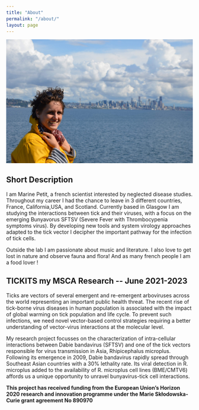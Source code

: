```yaml
---
title: "About"
permalink: "/about/"
layout: page
---
```

![moi a seattle](/assets/received_2407603382827522.jpeg)

## Short Description

I am Marine Petit, a french scientist interested by neglected disease studies.
Throughout my career I had the chance to leave in 3 different countries, France, California,USA, and Scotland.
Currently based in Glasgow I am studying the interactions between tick and their viruses, with a focus on the emerging Bunyavorus SFTSV (Severe Fever with Thrombocypenia symptoms virus). By developing new tools and system virology approaches adapted to the tick vector I decipher the important pathway for the infection of tick cells.

Outside the lab I am passionate about music and literature. I also love to get lost in nature and observe fauna and flora!
And as many french people I am a food lover ! 


## TICKITS my MSCA Research -- June 2021-2023

Ticks are vectors of several emergent and re-emergent arboviruses across the world representing an important public health threat. The recent rise of tick-borne virus diseases in human population is associated with the impact of global warming on tick population and life cycle. To prevent such infections, we need novel vector-based control strategies requiring a better understanding of vector-virus interactions at the molecular level.

My research project focusses on the characterization of intra-cellular interactions between Dabie bandavirus (SFTSV) and one of the tick vectors responsible for virus transmission in Asia, Rhipicephalus microplus. Following its emergence in 2009, Dabie bandavirus rapidly spread through Southeast Asian countries with a 30% lethality rate. Its viral detection in R. microplus added to the availability of R. microplus cell lines (BME/CMTV6) affords us a unique opportunity to unravel bunyavirus-tick cell interactions. 

**This project has received funding from the European Union’s Horizon 2020 research and innovation programme under the Marie Skłodowska-Curie grant agreement No 890970**


